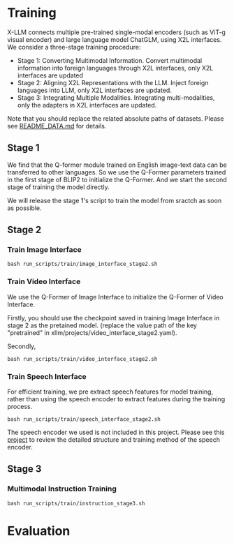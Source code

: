 # Training

X-LLM connects multiple pre-trained single-modal encoders (such as ViT-g visual encoder) and large language model ChatGLM, using X2L interfaces. We consider a three-stage training procedure:
- Stage 1: Converting Multimodal Information. Convert multimodal information into foreign languages through X2L interfaces, only X2L interfaces are updated
- Stage 2: Aligning X2L Representations with the LLM. Inject foreign languages into LLM, only X2L interfaces are updated.
- Stage 3: Integrating Multiple Modalities. Integrating multi-modalities, only the adapters in X2L interfaces are updated.

Note that you should replace the related absolute paths of datasets. Please see [README_DATA.md](https://github.com/phellonchen/X-LLM/blob/main/README_DATA.md) for details.

## Stage 1
We find that the Q-former module trained on English image-text data can be transferred to other languages. So we use the Q-Former parameters trained in the first stage of BLIP2 to initialize the Q-Former. And we start the second stage of training the model directly.

We will release the stage 1's script to train the model from sractch as soon as possible.

## Stage 2

### Train Image Interface
```
bash run_scripts/train/image_interface_stage2.sh
```

### Train Video Interface
We use the Q-Former of Image Interface to initialize the Q-Former of Video Interface.

Firstly, you should use the checkpoint saved in training Image Interface in stage 2 as the pretained model. (replace the value path of the key "pretrained" in xllm/projects/video_interface_stage2.yaml).

Secondly, 
```
bash run_scripts/train/video_interface_stage2.sh
```

### Train Speech Interface
For efficient training, we pre extract speech features for model training, rather than using the speech encoder to extract features during the training process. 

```
bash run_scripts/train/speech_interface_stage2.sh
```

The speech encoder we used is not included in this project. Please see this [project]() to review the detailed structure and training method of the speech encoder.

## Stage 3

### Multimodal Instruction Training
```
bash run_scripts/train/instruction_stage3.sh
```

# Evaluation








